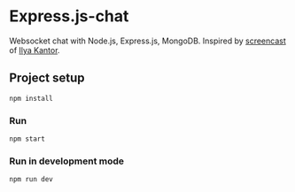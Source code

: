 # Express.js-chat

Websocket chat with Node.js, Express.js, MongoDB.
Inspired by [screencast](https://learn.javascript.ru/screencast/nodejs) of [Ilya Kantor](https://github.com/iliakan/).

## Project setup

```
npm install
```

### Run

```
npm start
```

### Run in development mode

```
npm run dev
```
